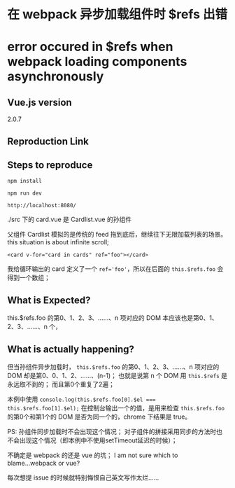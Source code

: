 # 在 webpack 异步加载组件时 $refs 出错
# error occured in $refs when webpack loading components asynchronously

## Vue.js version

 2.0.7

## Reproduction Link



## Steps to reproduce

```
npm install

npm run dev

http://localhost:8080/
```

./src 下的 card.vue 是 Cardlist.vue 的孙组件

父组件 Cardlist 模拟的是传统的 feed 拖到底后，继续往下无限加载列表的场景。
this situation is about infinite scroll;

```
<card v-for="card in cards" ref="foo"></card>
```

我给循环输出的 card 定义了一个 ```ref='foo'```，所以在后面的 ```this.$refs.foo``` 会得到一个数组；

## What is Expected?

this.$refs.foo 的第0、1、2、3、……、n 项对应的 DOM 本应该也是第0、1、2、3、……、n 个，

## What is actually happening?

但当孙组件异步加载时， ```this.$refs.foo``` 的第0、1、2、3、……、n 项对应的 DOM 却是第0、0、1、2、……、(n-1)；
也就是说第 n 个 DOM 用 ```this.$refs``` 是永远取不到的；
而且第0个重复了2遍；

本例中使用 ```console.log(this.$refs.foo[0].$el === this.$refs.foo[1].$el);``` 在控制台输出一个的值，是用来检查 ```this.$refs.foo``` 的第0个和第1个的 DOM 是否为同一个的，chrome 下结果是 true。

PS:
孙组件同步加载时不会出现这个情况；
对子组件的拼接采用同步的方法时也不会出现这个情况（即本例中不使用setTimeout延迟的时候）；

不确定是 webpack 的还是 vue 的坑；
I am not sure which to blame...webpack or vue?

每次想提 issue 的时候就特别悔恨自己英文写作太烂……

